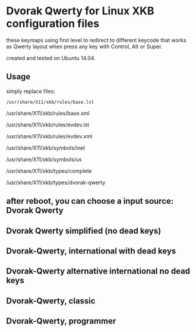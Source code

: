 Dvorak Qwerty for Linux XKB configuration files
======
these keymaps using first level to redirect to different keycode that works as Qwerty layout when press any key with Control, Alt or Super.

created and tested on Ubuntu 14.04.


Usage
------
simply replace files:

`/usr/share/X11/xkb/rules/base.lst`

/usr/share/X11/xkb/rules/base.xml

/usr/share/X11/xkb/rules/evdev.lst

/usr/share/X11/xkb/rules/evdev.xml

/usr/share/X11/xkb/symbols/inet

/usr/share/X11/xkb/symbols/us

/usr/share/X11/xkb/types/complete

/usr/share/X11/xkb/types/dvorak-qwerty

after reboot, you can choose a input source:
Dvorak Qwerty
------
Dvorak Qwerty simplified (no dead keys)
------
Dvorak-Qwerty, international with dead keys
------
Dvorak-Qwerty alternative international no dead keys
------
Dvorak-Qwerty, classic
------
Dvorak-Qwerty, programmer
------


